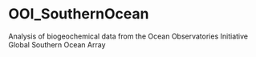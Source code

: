 # OOI_SouthernOcean
 Analysis of biogeochemical data from the Ocean Observatories Initiative Global Southern Ocean Array
